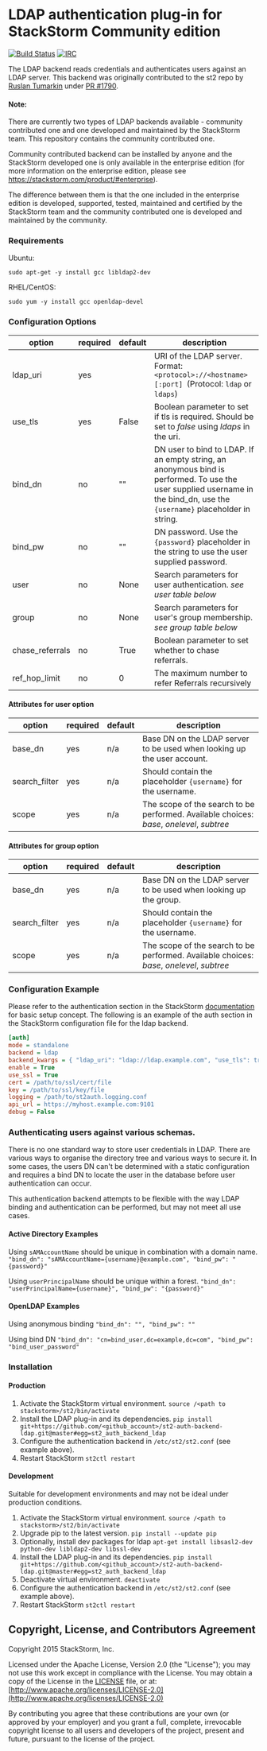 # LDAP authentication plug-in for StackStorm Community edition

[![Build Status](https://api.travis-ci.org/StackStorm/st2-auth-backend-ldap.svg?branch=master)](https://travis-ci.org/StackStorm/st2-auth-backend-ldap) [![IRC](https://img.shields.io/irc/%23stackstorm.png)](http://webchat.freenode.net/?channels=stackstorm)

The LDAP backend reads credentials and authenticates users against an LDAP server. This backend was originally contributed to the st2 repo by [Ruslan Tumarkin](https://github.com/ruslantum) under [PR #1790](https://github.com/StackStorm/st2/pull/1790).

#### Note:
There are currently two types of LDAP backends available - community contributed one and one developed and maintained by the StackStorm team. This repository contains the community contributed one.

Community contributed backend can be installed by anyone and the StackStorm developed one is only available in the enterprise edition (for more information on the enterprise edition, please see https://stackstorm.com/product/#enterprise).

The difference between them is that the one included in the enterprise edition is developed, supported, tested, maintained and certified by the StackStorm team and the community contributed one is developed and maintained by the community.

### Requirements

Ubuntu:
```
sudo apt-get -y install gcc libldap2-dev
```
RHEL/CentOS:
```
sudo yum -y install gcc openldap-devel
```

### Configuration Options

| option          | required | default | description                                                |
|-----------------|----------|---------|------------------------------------------------------------|
| ldap_uri        | yes      |         | URI of the LDAP server.  Format: `<protocol>://<hostname>[:port] `(Protocol: `ldap` or `ldaps`) |
| use_tls         | yes      |  False  | Boolean parameter to set if tls is required. Should be set to *false* using _ldaps_ in the uri. |
| bind_dn         | no       |  ""     | DN user to bind to LDAP.  If an empty string, an anonymous bind is performed. To use the user supplied username in the bind_dn, use the `{username}` placeholder in string. |
| bind_pw         | no       |  ""     | DN password.  Use the `{password}` placeholder in the string to use the user supplied password.|
| user            | no       |  None   | Search parameters for user authentication. _see user table below_ |
| group           | no       |  None   | Search parameters for user's group membership. _see group table below_ |
| chase_referrals | no       |  True   | Boolean parameter to set whether to chase referrals. |
| ref_hop_limit   | no       |  0      | The maximum number to refer Referrals recursively |

#### Attributes for user option
| option        | required | default | description                                                |
|---------------|----------|---------|------------------------------------------------------------|
| base_dn       | yes      |   n/a   | Base DN on the LDAP server to be used when looking up the user account. |
| search_filter | yes      |   n/a   | Should contain the placeholder `{username}` for the username. |
| scope         | yes      |   n/a  | The scope of the search to be performed. Available choices: _base_, _onelevel_, _subtree_ |

#### Attributes for group option
| option        | required | default | description                                                |
|---------------|----------|---------|------------------------------------------------------------|
| base_dn       | yes      |   n/a   | Base DN on the LDAP server to be used when looking up the group. |
| search_filter | yes      |   n/a   | Should contain the placeholder `{username}` for the username. |
| scope         | yes      |   n/a   | The scope of the search to be performed. Available choices: _base_, _onelevel_, _subtree_ |

### Configuration Example

Please refer to the authentication section in the StackStorm [documentation](http://docs.stackstorm.com) for basic setup concept. The following is an example of the auth section in the StackStorm configuration file for the ldap backend.

```ini
[auth]
mode = standalone
backend = ldap
backend_kwargs = { "ldap_uri": "ldap://ldap.example.com", "use_tls": true, "bind_dn": "cn=user,dc=example,dc=com", "bind_pw": "bind_password", "user": {"base_dn": "ou=users,dc=example,dc=com", "search_filter": "(uid={username})", "scope": "onelevel"}, "group": {"base_dn": "ou=groups,dc=example,dc=com", "search_filter": "(&(cn=st2access)(memberUid={username}))", "scope": "subtree"} }
enable = True
use_ssl = True
cert = /path/to/ssl/cert/file
key = /path/to/ssl/key/file
logging = /path/to/st2auth.logging.conf
api_url = https://myhost.example.com:9101
debug = False
```

### Authenticating users against various schemas.

There is no one standard way to store user credentials in LDAP.  There are various ways to organise the directory tree and various ways to secure it.  In some cases, the users DN can't be determined with a static configuration and requires a bind DN to locate the user in the database before user authentication can occur.

This authentication backend attempts to be flexible with the way LDAP binding and authentication can be performed, but may not meet all use cases.

#### Active Directory Examples

Using `sAMAccountName` should be unique in combination with a domain name.
`"bind_dn": "sAMAccountName={username}@example.com", "bind_pw": "{password}"`

Using `userPrincipalName` should be unique within a forest.
`"bind_dn": "userPrincipalName={username}", "bind_pw": "{password}"`

#### OpenLDAP Examples

Using anonymous binding
`"bind_dn": "", "bind_pw": ""`

Using bind DN
`"bind_dn": "cn=bind_user,dc=example,dc=com", "bind_pw": "bind_user_password"`


### Installation

#### Production

1. Activate the StackStorm virtual environment.
 `source /<path to stackstorm>/st2/bin/activate`
2.  Install the LDAP plug-in and its dependencies.
 `pip install git+https://github.com/<github_account>/st2-auth-backend-ldap.git@master#egg=st2_auth_backend_ldap`
3. Configure the authentication backend in `/etc/st2/st2.conf` (see example above).
4. Restart StackStorm
 `st2ctl restart`

#### Development
Suitable for development environments and may not be ideal under production conditions.

 1. Activate the StackStorm virtual environment.
 `source /<path to stackstorm>/st2/bin/activate`
 2. Upgrade pip to the latest version.
 `pip install --update pip`
 3. Optionally, install dev packages for ldap
 `apt-get install libsasl2-dev python-dev libldap2-dev libssl-dev`
 4. Install the LDAP plug-in and its dependencies.
 `pip install git+https://github.com/<github_account>/st2-auth-backend-ldap.git@master#egg=st2_auth_backend_ldap`
 5. Deactivate virtual environment.
 `deactivate`
 6. Configure the authentication backend in `/etc/st2/st2.conf` (see example above).
 7. Restart StackStorm
 `st2ctl restart`


## Copyright, License, and Contributors Agreement

Copyright 2015 StackStorm, Inc.

Licensed under the Apache License, Version 2.0 (the "License"); you may not use this work except in
compliance with the License. You may obtain a copy of the License in the [LICENSE](LICENSE) file,
or at: [http://www.apache.org/licenses/LICENSE-2.0](http://www.apache.org/licenses/LICENSE-2.0)

By contributing you agree that these contributions are your own (or approved by your employer) and
you grant a full, complete, irrevocable copyright license to all users and developers of the
project, present and future, pursuant to the license of the project.
